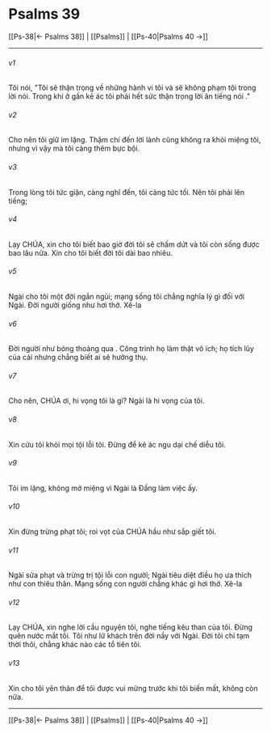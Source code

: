 # Psalms 39

[[Ps-38|← Psalms 38]] | [[Psalms]] | [[Ps-40|Psalms 40 →]]
***



###### v1 
Tôi nói, "Tôi sẽ thận trọng về những hành vi tôi và sẽ không phạm tội trong lời nói. Trong khi ở gần kẻ ác tôi phải hết sức thận trọng lời ăn tiếng nói ." 

###### v2 
Cho nên tôi giữ im lặng. Thậm chí đến lời lành cũng không ra khỏi miệng tôi, nhưng vì vậy mà tôi càng thêm bực bội. 

###### v3 
Trong lòng tôi tức giận, càng nghĩ đến, tôi càng tức tối. Nên tôi phải lên tiếng; 

###### v4 
Lạy CHÚA, xin cho tôi biết bao giờ đời tôi sẽ chấm dứt và tôi còn sống được bao lâu nữa. Xin cho tôi biết đời tôi dài bao nhiêu. 

###### v5 
Ngài cho tôi một đời ngắn ngủi; mạng sống tôi chẳng nghĩa lý gì đối với Ngài. Đời người giống như hơi thở. Xê-la 

###### v6 
Đời người như bóng thoảng qua . Công trình họ làm thật vô ích; họ tích lũy của cải nhưng chẳng biết ai sẽ hưởng thụ. 

###### v7 
Cho nên, CHÚA ơi, hi vọng tôi là gì? Ngài là hi vọng của tôi. 

###### v8 
Xin cứu tôi khỏi mọi tội lỗi tôi. Đừng để kẻ ác ngu dại chế diễu tôi. 

###### v9 
Tôi im lặng, không mở miệng vì Ngài là Đấng làm việc ấy. 

###### v10 
Xin đừng trừng phạt tôi; roi vọt của CHÚA hầu như sắp giết tôi. 

###### v11 
Ngài sửa phạt và trừng trị tội lỗi con người; Ngài tiêu diệt điều họ ưa thích như con thiêu thân. Mạng sống con người chẳng khác gì hơi thở. Xê-la 

###### v12 
Lạy CHÚA, xin nghe lời cầu nguyện tôi, nghe tiếng kêu than của tôi. Đừng quên nước mắt tôi. Tôi như lữ khách trên đời nầy với Ngài. Đời tôi chỉ tạm thời thôi, chẳng khác nào các tổ tiên tôi. 

###### v13 
Xin cho tôi yên thân để tôi được vui mừng trước khi tôi biến mất, không còn nữa.

***
[[Ps-38|← Psalms 38]] | [[Psalms]] | [[Ps-40|Psalms 40 →]]

